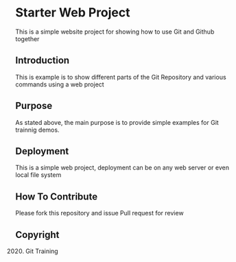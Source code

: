 # Starter Web Project

This is a simple website project 
for showing how to use Git and Github together

## Introduction

This is example is to show different parts of the 
Git Repository and various commands using a web project

## Purpose

As stated above, the main purpose is to provide 
simple examples for Git trainnig demos.

## Deployment

This is a simple web project, deployment can be on any 
web server or even local file system

## How To Contribute

Please fork this repository and issue Pull request for review


## Copyright
2020. Git Training